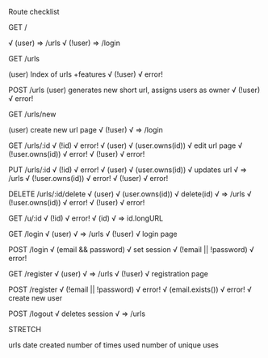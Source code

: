 Route checklist

GET /

√ (user)  => /urls
√ (!user) => /login 

GET /urls

  (user)
    Index of urls
      +features
√ (!user)
√   error!

POST /urls
  (user)
    generates new short url, assigns
      users as owner
√ (!user)
√   error!

GET /urls/new

  (user)
    create new url page
√ (!user)
√   => /login

GET /urls/:id
√ (!id)
√   error!
√ (user)
√   (user.owns(id))
√     edit url page
√   (!user.owns(id))
√     error!
√ (!user)
√   error!

PUT /urls/:id
√ (!id)
√   error!
√ (user)
√   (user.owns(id))
√     updates url
√     => /urls
√   (!user.owns(id))
√     error!
√ (!user)
√   error!

DELETE /urls/:id/delete
√ (user)
√  (user.owns(id))
√     delete(id)
√     => /urls
√   (!user.owns(id))
√     error!
√ (!user)
√   error!

GET /u/:id
√ (!id)
√   error!
√ (id)
√   => id.longURL

GET /login
√ (user)
√   => /urls
√ (!user)
√   login page

POST /login
√ (email && password)
√   set session
√ (!email || !password)
√   error!

GET /register
√ (user)
√   => /urls
√ (!user)
√   registration page

POST /register
√ (!email || !password)
√   error!
√ (email.exists())
√   error!
√ create new user

POST /logout
√ deletes session
√ => /urls


STRETCH

urls
  date created
  number of times used
  number of unique uses